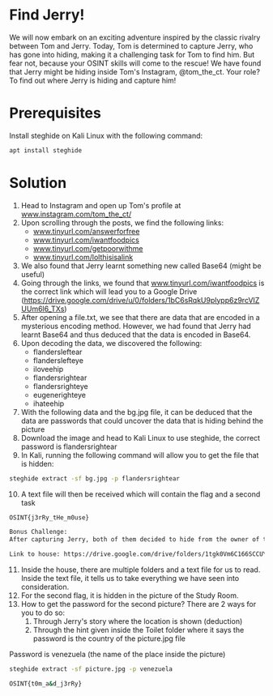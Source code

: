 # Find Jerry!
We will now embark on an exciting adventure inspired by the classic rivalry between Tom and Jerry. 
Today, Tom is determined to capture Jerry, who has gone into hiding, making it a challenging task for Tom to find him. But fear not, because your OSINT skills will come to the rescue! 
We have found that Jerry might be hiding inside Tom's Instagram, @tom_the_ct. Your role? To find out where Jerry is hiding and capture him!

# Prerequisites
Install steghide on Kali Linux with the following command: 

```bash
apt install steghide
```

# Solution
1. Head to Instagram and open up Tom's profile at www.instagram.com/tom_the_ct/
2. Upon scrolling through the posts, we find the following links:
   - www.tinyurl.com/answerforfree
   - www.tinyurl.com/iwantfoodpics
   - www.tinyurl.com/getpoorwithme
   - www.tinyurl.com/lolthisisalink
3. We also found that Jerry learnt something new called Base64 (might be useful)
4. Going through the links, we found that www.tinyurl.com/iwantfoodpics is the correct link which will lead you to a Google Drive (https://drive.google.com/drive/u/0/folders/1bC6sRqkU9plypp6z9rcVIZUUm6l6_TXs)
5. After opening a file.txt, we see that there are data that are encoded in a mysterious encoding method. However, we had found that Jerry had learnt Base64 and thus deduced that the data is encoded in Base64.
6. Upon decoding the data, we discovered the following:
   - flandersleftear
   - flanderslefteye
   - iloveehip
   - flandersrightear
   - flandersrighteye
   - eugenerighteye
   - ihateehip
7. With the following data and the bg.jpg file, it can be deduced that the data are passwords that could uncover the data that is hiding behind the picture
8. Download the image and head to Kali Linux to use steghide, the correct password is flandersrightear
9. In Kali, running the following command will allow you to get the file that is hidden:

```bash
steghide extract -sf bg.jpg -p flandersrightear
```
10. A text file will then be received which will contain the flag and a second task
```bash
OSINT{j3rRy_tHe_m0use}
```
```bash
Bonus Challenge:
After capturing Jerry, both of them decided to hide from the owner of the house in one of the rooms, can you look around the house and find them?

Link to house: https://drive.google.com/drive/folders/1tgk0Vm6C166SCCUYH9SAf_6ucy-PbeF3
```
11. Inside the house, there are multiple folders and a text file for us to read. Inside the text file, it tells us to take everything we have seen into consideration.
12. For the second flag, it is hidden in the picture of the Study Room.
13. How to get the password for the second picture? There are 2 ways for you to do so:
    1. Through Jerry's story where the location is shown (deduction)
    2. Through the hint given inside the Toilet folder where it says the password is the country of the picture.jpg file

Password is venezuela (the name of the place inside the picture)
```bash
steghide extract -sf picture.jpg -p venezuela

OSINT{t0m_a&d_j3rRy}
```

